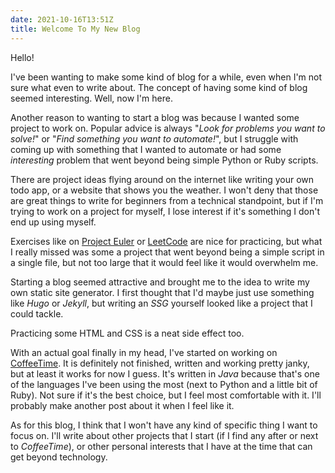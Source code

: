```yaml
---
date: 2021-10-16T13:51Z
title: Welcome To My New Blog
---
```


Hello! 

I've been wanting to make some kind of blog for a while, even when I'm not sure what even to write about. The concept of having some kind of blog seemed interesting. Well, now I'm here.

Another reason to wanting to start a blog was because I wanted some project to work on. Popular advice is always "*Look for problems you want to solve!*" or "*Find something you want to automate!*", but I struggle with coming up with something that I wanted to automate or had some *interesting* problem that went beyond being simple Python or Ruby scripts.

There are project ideas flying around on the internet like writing your own todo app, or a website that shows you the weather. I won't deny that those are great things to write for beginners from a technical standpoint, but if I'm trying to work on a project for myself, I lose interest if it's something I don't end up using myself.

Exercises like on [Project Euler](https://projecteuler.net) or [LeetCode](https://leetcode.com) are nice for practicing, but what I really missed was some a project that went beyond being a simple script in a single file, but not too large that it would feel like it would overwhelm me.

Starting a blog seemed attractive and brought me to the idea to write my own static site generator. I first thought that I'd maybe just use something like *Hugo* or *Jekyll*, but writing an *SSG* yourself looked like a project that I could tackle.

Practicing some HTML and CSS is a neat side effect too.

With an actual goal finally in my head, I've started on working on [CoffeeTime](https://github.com/mikulex/coffeetime). It is definitely not finished, written and working pretty janky, but at least it works for now I guess. 
It's written in *Java* because that's one of the languages I've been using the most (next to Python and a little bit of Ruby). Not sure if it's the best choice, but I feel most comfortable with it. I'll probably make another post about it when I feel like it.

As for this blog, I think that I won't have any kind of specific thing I want to focus on. I'll write about other projects that I start (if I find any after or next to *CoffeeTime*), or other personal interests that I have at the time that can get beyond technology.